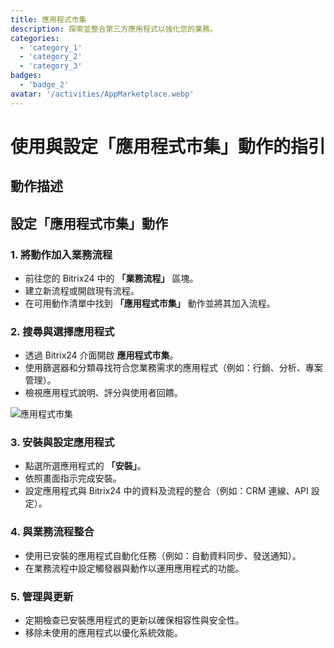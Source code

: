 ```yaml
---
title: 應用程式市集
description: 探索並整合第三方應用程式以強化您的業務。
categories: 
  - 'category_1'
  - 'category_2'
  - 'category_3'
badges:
  - 'badge_2'
avatar: '/activities/AppMarketplace.webp'
---
```

# 使用與設定「應用程式市集」動作的指引

## 動作描述

## **設定「應用程式市集」動作**

### 1. 將動作加入業務流程
- 前往您的 Bitrix24 中的 **「業務流程」** 區塊。
- 建立新流程或開啟現有流程。
- 在可用動作清單中找到 **「應用程式市集」** 動作並將其加入流程。

### 2. 搜尋與選擇應用程式
- 透過 Bitrix24 介面開啟 **應用程式市集**。
- 使用篩選器和分類尋找符合您業務需求的應用程式（例如：行銷、分析、專案管理）。
- 檢視應用程式說明、評分與使用者回饋。

![應用程式市集](/activities/AppMarketplace.webp)

### 3. 安裝與設定應用程式
- 點選所選應用程式的 **「安裝」**。
- 依照畫面指示完成安裝。
- 設定應用程式與 Bitrix24 中的資料及流程的整合（例如：CRM 連線、API 設定）。

### 4. 與業務流程整合
- 使用已安裝的應用程式自動化任務（例如：自動資料同步、發送通知）。
- 在業務流程中設定觸發器與動作以運用應用程式的功能。

### 5. 管理與更新
- 定期檢查已安裝應用程式的更新以確保相容性與安全性。
- 移除未使用的應用程式以優化系統效能。